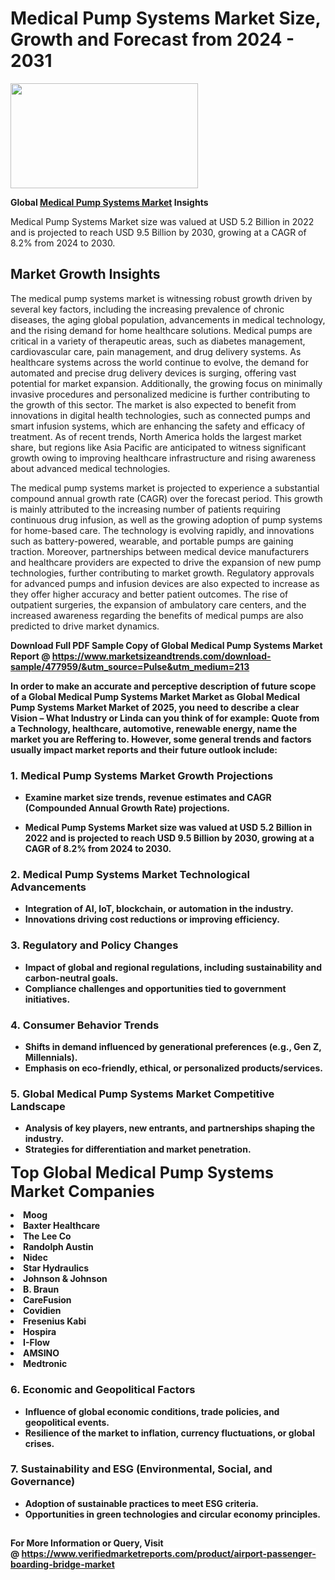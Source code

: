 <H1>Medical Pump Systems Market Size, Growth and Forecast from 2024 - 2031</H1><img class="aligncenter size-medium wp-image-584254" src="https://thirdeyenews.in/wp-content/uploads/2024/09/Global-Market-Research-300x168.jpeg" alt="" width="300" height="168" /><p><strong>Global&nbsp;<a href="https://www.marketsizeandtrends.com/download-sample/477959/&amp;utm_source=Pulse&amp;utm_medium=213">Medical Pump Systems Market</a> Insights</strong></p><p>Medical Pump Systems Market size was valued at USD 5.2 Billion in 2022 and is projected to reach USD 9.5 Billion by 2030, growing at a CAGR of 8.2% from 2024 to 2030.</p><p><h2>Market Growth Insights</h2> <p>The medical pump systems market is witnessing robust growth driven by several key factors, including the increasing prevalence of chronic diseases, the aging global population, advancements in medical technology, and the rising demand for home healthcare solutions. Medical pumps are critical in a variety of therapeutic areas, such as diabetes management, cardiovascular care, pain management, and drug delivery systems. As healthcare systems across the world continue to evolve, the demand for automated and precise drug delivery devices is surging, offering vast potential for market expansion. Additionally, the growing focus on minimally invasive procedures and personalized medicine is further contributing to the growth of this sector. The market is also expected to benefit from innovations in digital health technologies, such as connected pumps and smart infusion systems, which are enhancing the safety and efficacy of treatment. As of recent trends, North America holds the largest market share, but regions like Asia Pacific are anticipated to witness significant growth owing to improving healthcare infrastructure and rising awareness about advanced medical technologies.</p> <p><strong></strong></p> <p>The medical pump systems market is projected to experience a substantial compound annual growth rate (CAGR) over the forecast period. This growth is mainly attributed to the increasing number of patients requiring continuous drug infusion, as well as the growing adoption of pump systems for home-based care. The technology is evolving rapidly, and innovations such as battery-powered, wearable, and portable pumps are gaining traction. Moreover, partnerships between medical device manufacturers and healthcare providers are expected to drive the expansion of new pump technologies, further contributing to market growth. Regulatory approvals for advanced pumps and infusion devices are also expected to increase as they offer higher accuracy and better patient outcomes. The rise of outpatient surgeries, the expansion of ambulatory care centers, and the increased awareness regarding the benefits of medical pumps are also predicted to drive market dynamics. <p><strong></p><p><span class=""><strong>Download Full PDF Sample Copy of Global Medical Pump Systems Market Report</strong> @ <a href="https://www.marketsizeandtrends.com/download-sample/477959/&amp;utm_source=Pulse&amp;utm_medium=213" target="_blank">https://www.marketsizeandtrends.com/download-sample/477959/&amp;utm_source=Pulse&amp;utm_medium=213</a></span></p><p>In order to make an accurate and perceptive description of future scope of a Global&nbsp;Medical Pump Systems Market Market as Global&nbsp;Medical Pump Systems Market Market of 2025, you need to describe a clear Vision &ndash; What Industry or Linda can you think of for example: Quote from a Technology, healthcare, automotive, renewable energy, name the market you are Reffering to. However, some general trends and factors usually impact market reports and their future outlook include:</p><h3>1.&nbsp;<strong>Medical Pump Systems Market Growth Projections</strong></h3><ul><li>Examine market size trends, revenue estimates and CAGR (Compounded Annual Growth Rate) projections.</li><li><p>Medical Pump Systems Market size was valued at USD 5.2 Billion in 2022 and is projected to reach USD 9.5 Billion by 2030, growing at a CAGR of 8.2% from 2024 to 2030.</p></li></ul><h3>2.&nbsp;<strong>Medical Pump Systems Market Technological Advancements</strong></h3><ul><li>Integration of AI, IoT, blockchain, or automation in the industry.</li><li>Innovations driving cost reductions or improving efficiency.</li></ul><h3>3.&nbsp;<strong>Regulatory and Policy Changes</strong></h3><ul><li>Impact of global and regional regulations, including sustainability and carbon-neutral goals.</li><li>Compliance challenges and opportunities tied to government initiatives.</li></ul><h3>4.&nbsp;<strong>Consumer Behavior Trends</strong></h3><ul><li>Shifts in demand influenced by generational preferences (e.g., Gen Z, Millennials).</li><li>Emphasis on eco-friendly, ethical, or personalized products/services.</li></ul><h3>5.&nbsp;<strong>Global Medical Pump Systems Market Competitive Landscape</strong></h3><ul><li>Analysis of key players, new entrants, and partnerships shaping the industry.</li><li>Strategies for differentiation and market penetration.</li></ul><p data-pm-slice="1 1 []"><span style="color: inherit; font-family: inherit; font-size: 25px;">Top Global Medical Pump Systems Market Companies</span></p><div class="" data-test-id=""><p><li>Moog</li><li> Baxter Healthcare</li><li> The Lee Co</li><li> Randolph Austin</li><li> Nidec</li><li> Star Hydraulics</li><li> Johnson & Johnson</li><li> B. Braun</li><li> CareFusion</li><li> Covidien</li><li> Fresenius Kabi</li><li> Hospira</li><li> I-Flow</li><li> AMSINO</li><li> Medtronic</li></p></div><h3>6.&nbsp;<strong>Economic and Geopolitical Factors</strong></h3><ul><li>Influence of global economic conditions, trade policies, and geopolitical events.</li><li>Resilience of the market to inflation, currency fluctuations, or global crises.</li></ul><h3>7.&nbsp;<strong>Sustainability and ESG (Environmental, Social, and Governance)</strong></h3><ul><li>Adoption of sustainable practices to meet ESG criteria.</li><li>Opportunities in green technologies and circular economy principles.</li></ul><h2><strong style="font-size: 14px;">For More Information or Query, Visit @&nbsp;</strong><a style="background-color: #ffffff; font-size: 14px;" href="https://www.marketsizeandtrends.com/report/medical-pump-systems-market/" target="_blank">https://www.verifiedmarketreports.com/product/airport-passenger-boarding-bridge-market</a></h2>
